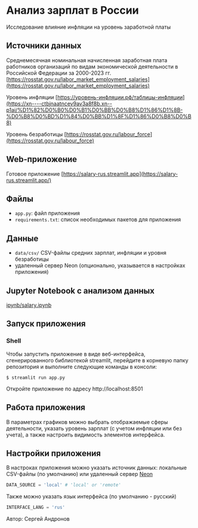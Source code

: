 # Анализ зарплат в России

Исследование влияние инфляции на уровень заработной платы

## Источники данных

Среднемесячная номинальная начисленная заработная плата работников организаций по видам экономической деятельности в Российской Федерации за 2000-2023 гг. [https://rosstat.gov.ru/labor_market_employment_salaries](https://rosstat.gov.ru/labor_market_employment_salaries)

Уровень инфляции [https://уровень-инфляции.рф/таблицы-инфляции](https://xn----ctbjnaatncev9av3a8f8b.xn--p1ai/%D1%82%D0%B0%D0%B1%D0%BB%D0%B8%D1%86%D1%8B-%D0%B8%D0%BD%D1%84%D0%BB%D1%8F%D1%86%D0%B8%D0%B8)

Уровень безработицы [https://rosstat.gov.ru/labour_force](https://rosstat.gov.ru/labour_force)

## Web-приложение

Готовое приложение [https://salary-rus.streamlit.app](https://salary-rus.streamlit.app/)

## Файлы

- `app.py`: файл приложения
- `requirements.txt`: список необходимых пакетов для приложения

## Данные

- `data/csv/` CSV-файлы средних зарплат, инфляции и уровня безработицы
- удаленный сервер Neon (опционально, указывается в настройках приложения)

## Jupyter Notebook с анализом данных

[ipynb/salary.ipynb](https://github.com/week8day/salary-rus/blob/main/ipynb/salary.ipynb)

## Запуск приложения

### Shell

Чтобы запустить приложение в виде веб-интерфейса, сгенерированного библиотекой streamlit, перейдите в корневую папку репозитория и выполните следующие команды в консоли:

```shell
$ streamlit run app.py
```
Откройте приложение по адресу http://localhost:8501

## Работа приложения

В параметрах графиков можно выбрать отображаемые сферы деятельности, указать уровень зарплат (с учетом инфляции или без учета), а также настроить видимость элементов интерфейса.

## Настройки приложения

В настроках приложения можно указать источник данных: локальные CSV-файлы (по умолчанию) или удаленный сервер [Neon](https://neon.tech/)

```python
DATA_SOURCE = 'local' # 'local' or 'remote'
```

Также можно указать язык интерфейса (по умолчанию - русский)

```python
INTERFACE_LANG = 'rus'
```

Автор: Сергей Андронов
